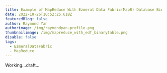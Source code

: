 ```yaml
---
title: Example of MapReduce With Ezmeral Data Fabric(MapR) Database Binary Table
date: 2022-10-26T10:52:25.618Z
featuredBlog: false
author: Raymond Yan
authorimage: /img/raymondyan-profile.png
thumbnailimage: /img/mapreduce_with_edf_binarytable.png
disable: false
tags:
  - EzmeralDataFabric
  - MapReduce
---
```

W﻿orking...draft...